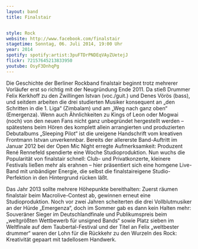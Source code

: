 ```yaml
---
layout: band
title: Finalstair


style: Rock
website: http://www.facebook.com/finalstair
stagetime: Sonntag, 06. Juli 2014, 19:00 Uhr
year: 2014
spotify: spotify:artist:3puFTDrPNDEqVAyZUetejJ
flickr: 72157645213833950
youtube: OsyF3DnhqPg
---
```


Die Geschichte der Berliner Rockband finalstair beginnt trotz mehrerer Vorläufer erst so richtig mit der Neugründung Ende 2011. Da stieß Drummer Felix Kerkhoff zu den Zwillingen Istvan (voc./guit.) und Denes Vörös (bass), und seitdem arbeiten die drei studierten Musiker konsequent an „den Schritten in die 1. Liga“ (Zimbalam) und am „Weg nach ganz oben“ (Emergenza). Wenn auch Ähnlichkeiten zu Kings of Leon oder Mogwai (noch) von den neuen Fans nicht ganz unbegründet hergestellt werden – spätestens beim Hören des komplett allein arrangierten und produzierten Debutalbums „Sleeping Pilot“ ist die ureigene Handschrift vom kreativen Frontmann Istvan unverkennbar. Bereits der allererste Band-Auftritt im Januar 2012 bei der Open Mic Night erregte Aufmerksamkeit: Produzent René Rennefeld spendierte eine Woche Studioproduktion. Nun wuchs die Popularität von finalstair schnell: Club- und Privatkonzerte, kleinere Festivals ließen mehr als erahnen – hier präsentiert sich eine homgene Live-Band mit unbändiger Energie, die selbst die finalstaireigene Studio-Perfektion in den Hintergrund rücken läßt.

Das Jahr 2013 sollte mehrere Höhepunkte bereithalten: Zuerst räumen finalstair beim Macrolive-Contest ab, gewinnen erneut eine Studioproduktion. Noch vor zwei Jahren scheiterten die drei Vollblutmusiker an der Hürde „Emergenza“, doch im Sommer gab es dann kein Halten mehr: Souveräner Sieger im Deutschlandfinale und Publikumspreis beim „weltgrößten Wettbewerb für unsigned Bands“ sowie Platz sieben im Weltfinale auf dem Taubertal-Festival und der Titel an Felix „weltbester drummer“ waren der Lohn für die Rückkehr zu den Wurzeln des Rock: Kreativität gepaart mit tadellosem Handwerk.
